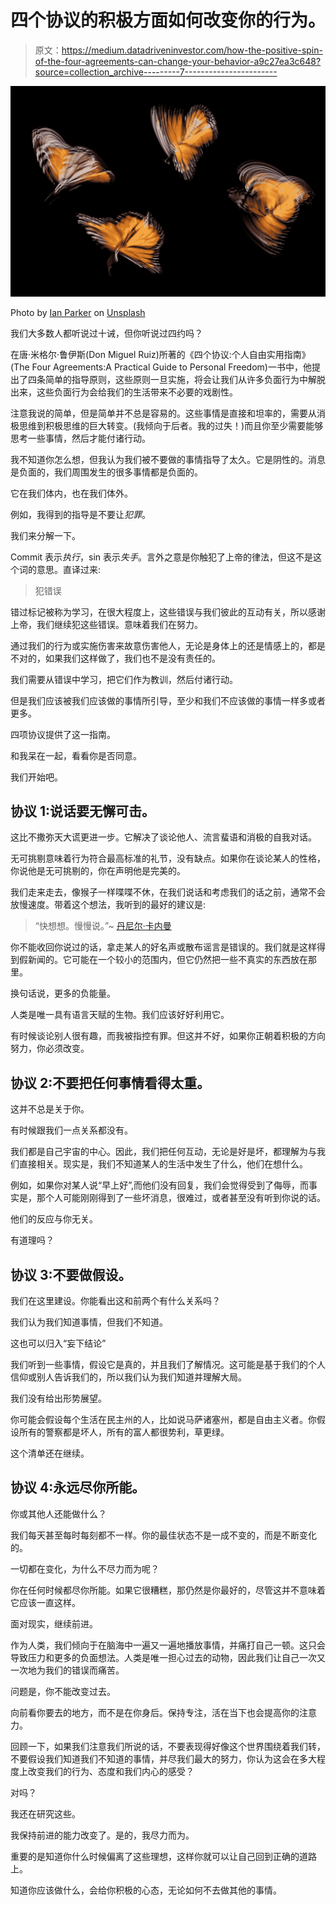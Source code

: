 # 四个协议的积极方面如何改变你的行为。

> 原文：<https://medium.datadriveninvestor.com/how-the-positive-spin-of-the-four-agreements-can-change-your-behavior-a9c27ea3c648?source=collection_archive---------7----------------------->

![](img/949933e213bf7516c3e0782c20029636.png)

Photo by [Ian Parker](https://unsplash.com/@evanescentlight?utm_source=medium&utm_medium=referral) on [Unsplash](https://unsplash.com?utm_source=medium&utm_medium=referral)

我们大多数人都听说过十诫，但你听说过四约吗？

在唐·米格尔·鲁伊斯(Don Miguel Ruiz)所著的《四个协议:个人自由实用指南》(The Four Agreements:A Practical Guide to Personal Freedom)一书中，他提出了四条简单的指导原则，这些原则一旦实施，将会让我们从许多负面行为中解脱出来，这些负面行为会给我们的生活带来不必要的戏剧性。

注意我说的简单，但是简单并不总是容易的。这些事情是直接和坦率的，需要从消极思维到积极思维的巨大转变。(我倾向于后者。我的过失！)而且你至少需要能够思考一些事情，然后才能付诸行动。

我不知道你怎么想，但我认为我们被不要做的事情指导了太久。它是阴性的。消息是负面的，我们周围发生的很多事情都是负面的。

它在我们体内，也在我们体外。

例如，我得到的指导是不要让*犯罪*。

我们来分解一下。

Commit 表示*执行*，sin 表示*失手*。言外之意是你触犯了上帝的律法，但这不是这个词的意思。直译过来:

> 犯错误

错过标记被称为学习，在很大程度上，这些错误与我们彼此的互动有关，所以感谢上帝，我们继续犯这些错误。意味着我们在努力。

通过我们的行为或实施伤害来故意伤害他人，无论是身体上的还是情感上的，都是不对的，如果我们这样做了，我们也不是没有责任的。

我们需要从错误中学习，把它们作为教训，然后付诸行动。

但是我们应该被我们应该做的事情所引导，至少和我们不应该做的事情一样多或者更多。

四项协议提供了这一指南。

和我呆在一起，看看你是否同意。

我们开始吧。

## 协议 1:说话要无懈可击。

这比不撒弥天大谎更进一步。它解决了谈论他人、流言蜚语和消极的自我对话。

无可挑剔意味着行为符合最高标准的礼节，没有缺点。如果你在谈论某人的性格，你说他是无可挑剔的，你在声明他是完美的。

我们走来走去，像猴子一样喋喋不休，在我们说话和考虑我们的话之前，通常不会放慢速度。带着这个想法，我听到的最好的建议是:

> “快想想。慢慢说。”~ [丹尼尔·卡内曼](https://en.wikipedia.org/wiki/Thinking,_Fast_and_Slow)

你不能收回你说过的话，拿走某人的好名声或散布谣言是错误的。我们就是这样得到假新闻的。它可能在一个较小的范围内，但它仍然把一些不真实的东西放在那里。

换句话说，更多的负能量。

人类是唯一具有语言天赋的生物。我们应该好好利用它。

有时候谈论别人很有趣，而我被指控有罪。但这并不好，如果你正朝着积极的方向努力，你必须改变。

## 协议 2:不要把任何事情看得太重。

这并不总是关于你。

有时候跟我们一点关系都没有。

我们都是自己宇宙的中心。因此，我们把任何互动，无论是好是坏，都理解为与我们直接相关。现实是，我们不知道某人的生活中发生了什么，他们在想什么。

例如，如果你对某人说“早上好”,而他们没有回复，我们会觉得受到了侮辱，而事实是，那个人可能刚刚得到了一些坏消息，很难过，或者甚至没有听到你说的话。

他们的反应与你无关。

有道理吗？

## 协议 3:不要做假设。

我们在这里建设。你能看出这和前两个有什么关系吗？

我们认为我们知道事情，但我们不知道。

这也可以归入“妄下结论”

我们听到一些事情，假设它是真的，并且我们了解情况。这可能是基于我们的个人信仰或别人告诉我们的，所以我们认为我们知道并理解大局。

我们没有给出形势展望。

你可能会假设每个生活在民主州的人，比如说马萨诸塞州，都是自由主义者。你假设所有的警察都是坏人，所有的富人都很势利，草更绿。

这个清单还在继续。

## 协议 4:永远尽你所能。

你或其他人还能做什么？

我们每天甚至每时每刻都不一样。你的最佳状态不是一成不变的，而是不断变化的。

一切都在变化，为什么不尽力而为呢？

你在任何时候都尽你所能。如果它很糟糕，那仍然是你最好的，尽管这并不意味着它应该一直这样。

面对现实，继续前进。

作为人类，我们倾向于在脑海中一遍又一遍地播放事情，并痛打自己一顿。这只会导致压力和更多的负面想法。人类是唯一担心过去的动物，因此我们让自己一次又一次地为我们的错误而痛苦。

问题是，你不能改变过去。

向前看你要去的地方，而不是在你身后。保持专注，活在当下也会提高你的注意力。

回顾一下，如果我们注意我们所说的话，不要表现得好像这个世界围绕着我们转，不要假设我们知道我们不知道的事情，并尽我们最大的努力，你认为这会在多大程度上改变我们的行为、态度和我们内心的感受？

对吗？

我还在研究这些。

我保持前进的能力改变了。是的，我尽力而为。

重要的是知道你什么时候偏离了这些理想，这样你就可以让自己回到正确的道路上。

知道你应该做什么，会给你积极的心态，无论如何不去做其他的事情。